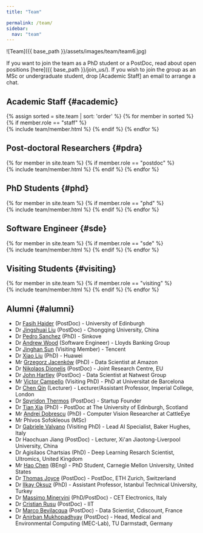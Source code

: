 ```yaml
---
title: "Team"

permalink: /team/
sidebar:
  nav: "team"
---
```

![Team]({{ base_path }}/assets/images/team/team6.jpg)

If you want to join the team as a PhD student or a PostDoc, read about open
positions [here]({{ base_path }}/join_us/). If you wish to join the group as an
MSc or undergraduate student, drop [Academic Staff] an email to arrange a chat.

## Academic Staff {#academic}

{% assign sorted = site.team | sort: 'order' %}
{% for member in sorted %}
  {% if member.role == "staff" %}  
    {% include team/member.html %}
  {% endif %}
{% endfor %}

## Post-doctoral Researchers {#pdra}

{% for member in site.team %}
  {% if member.role == "postdoc" %}  
    {% include team/member.html %}
  {% endif %}
{% endfor %}

## PhD Students {#phd}

{% for member in site.team %}
  {% if member.role == "phd" %}  
    {% include team/member.html %}
  {% endif %}
{% endfor %}

## Software Engineer {#sde}

{% for member in site.team %}
  {% if member.role == "sde" %}  
    {% include team/member.html %}
  {% endif %}
{% endfor %}

## Visiting Students {#visiting}

{% for member in site.team %}
  {% if member.role == "visiting" %}  
    {% include team/member.html %}
  {% endif %}
{% endfor %}

## Alumni {#alumni}
* Dr [Fasih Haider](https://scholar.google.com/citations?hl=en&user=9xYJHP8AAAAJ) (PostDoc) - University of Edinburgh
* Dr [Jingshuai Liu](https://scholar.google.com/citations?hl=en&user=_a-15AgAAAAJ) (PostDoc) - Chongqing University, China
* Dr [Pedro Sanchez](https://www.ppsanchez.com/) (PhD) - Sinkove
* Dr [Andrew Wood]() (Software Engineer) - Lloyds Banking Group
* Dr [Jinghan Sun](https://scholar.google.com/citations?hl=en&user=T0ru9jYAAAAJ) (Visiting Member) - Tencent
* Dr [Xiao Liu](https://www.linkedin.com/in/xiao-liu-020b59158/) (PhD) - Huawei
* Mr [Grzegorz Jacenków](https://www.linkedin.com/in/jacenkow/) (PhD) - Data Scientist at Amazon
* Dr [Nikolaos Dionelis](https://uk.linkedin.com/in/nikolaos-dionelis-60688279) (PostDoc) - Joint Research Centre, EU
* Dr [John Hartley](https://www.linkedin.com/in/john-hartley-4b37219b) (PostDoc) - Data Scientist at Natwest Group
* Mr [Victor Campello](https://www.linkedin.com/in/v%C3%ADctor-m-campello-b3b635130) (Visiting PhD) - PhD at Universitat de Barcelona
* Dr [Chen Qin](https://sites.google.com/view/chen-qin/) (Lecturer) - Lecturer/Assistant Professor, Imperial College, London
* Dr [Spyridon Thermos](https://spthermo.github.io/) (PostDoc) - Startup Founder
* Dr [Tian Xia](https://www.linkedin.com/in/tian-xia-67b5b8109/) (PhD) - PostDoc at The University of Edinburgh, Scotland
* Mr [Andrei Dobrescu](https://www.linkedin.com/in/andreidobrescu/) (PhD) - Computer Vision Researcher at CattleEye
* Mr Phivos Sofokleous (MSc)
* Dr [Gabriele Valvano](https://www.linkedin.com/in/gabriele-valvano/?locale=en_US) (Visiting PhD) - Lead AI Specialist, Baker Hughes, Italy
* Dr Haochuan Jiang (PostDoc) - Lecturer, Xi'an Jiaotong-Liverpool University, China
* Dr Agisilaos Chartsias (PhD) - Deep Learning Resarch Scientist, Ultromics, United Kingdom
* Mr [Hao Chen](https://www.linkedin.com/in/haochen97) (BEng) - PhD Student,
  Carnegie Mellon University, United States
* Dr [Thomas Joyce](https://biomed.ee.ethz.ch/institute/People/person-detail.MjU0MzMx.TGlzdC8yNTA2LC0xMTc1NTEzMTIz.html)
  (PostDoc) - PostDoc, ETH Zurich, Switzerland
* Dr [Ilkay Oksuz](https://sites.google.com/view/oksuzilkay) (PhD) - Assistant
  Professor, Istanbul Technical University, Turkey
* Dr [Massimo Minervini](https://www.linkedin.com/in/minervini/) (PhD/PostDoc) -
  CET Electronics, Italy
* Dr [Cristian Rusu](https://www.ncirl.ie/About/A-Z-Staff-Directory/Staff/347)
  (PostDoc) - IIT
* Dr [Marco Bevilacqua](https://www.linkedin.com/in/marcobevilacqua) (PostDoc) -
  Data Scientist, Cdiscount, France
* Dr [Anirban Mukhopadhyay](https://sites.google.com/site/geometricanirban/)
  (PostDoc) - Head, Medical and Environmental Computing (MEC-Lab), TU Darmstadt,
  Germany

